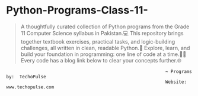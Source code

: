 # Python-Programs-Class-11-

> A thoughtfully curated collection of Python programs from the Grade 11 Computer Science syllabus in Pakistan.💻
>  This repository brings together textbook exercises, practical tasks, and logic-building challenges, all written in clean, readable Python.🧠
> Explore, learn, and build your foundation in programming: one line of code at a time.👩‍💻
> Every code has a blog link below to clear your concepts further.🌐

                                                                ~ Programs by:  TechoPulse
                                                                Website: www.techopulse.com
